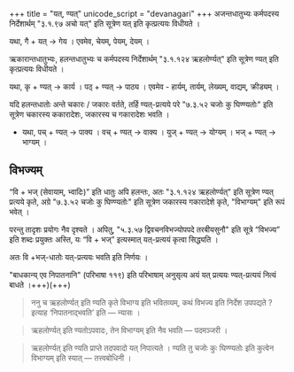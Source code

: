 +++
title = "यत्, ण्यत्"
unicode_script = "devanagari"
+++
अजन्तधातुभ्यः कर्मपदस्य निर्देशार्थम् "३.१.९७ अचो यत्" इति सूत्रेण यत् इति कृत्प्रत्ययः विधीयते ।

यथा, गै + यत् → गेय । एवमेव, चेयम्, पेयम्, देयम् ।

ऋकारान्तधातुभ्यः, हलन्तधातुभ्यः च कर्मपदस्य निर्देशार्थम् "३.१.१२४ ऋहलोर्ण्यत्" इति सूत्रेण ण्यत् इति कृत्प्रत्ययः विधीयते ।

यथा, कृ + ण्यत् → कार्य । पठ् + ण्यत् → पाठ्य । एवमेव - हार्यम्, तार्यम्, लेख्यम्, वाद्यम्, क्रीड्यम् ।

यदि हलन्तधातोः अन्ते चकारः / जकारः वर्तते, तर्हि ण्यत्-प्रत्यये परे "७.३.५२ चजोः कु घिण्ण्यतोः" इति सूत्रेण चकारस्य ककारादेशः, जकारस्य च गकारादेशः भवति ।

- यथा, पच् + ण्यत् → पाक्य । वच् + ण्यत् → वाक्य । युज् + ण्यत् → योग्यम् । भज् + ण्यत् → भाग्यम् ।

## विभज्यम्
“वि + भज् (सेवायाम्, भ्वादिः)” इति धातुः अपि हलन्तः, अतः  "३.१.१२४ ऋहलोर्ण्यत्" इति सूत्रेण ण्यत् प्रत्यये कृते, अग्रे  "७.३.५२ चजोः कु घिण्ण्यतोः" इति सूत्रेण जकारस्य गकारादेशे कृते, "विभाग्यम्" इति रूपं भवेत् । 

परन्तु तादृशः प्रयोगः नैव दृश्यते । अपितु, "५.३.५७ द्विवचनविभज्योपपदे तरबीयसुनौ" इति सूत्रे “विभज्य” इति शब्दः प्रयुक्तः अस्ति, यः “वि + भज्” इत्यस्मात् यत्-प्रत्ययं कृत्वा सिद्ध्यति । 

अतः वि +भज्-धातोः यत्-प्रत्ययः भवति इति निर्णयः । 

"बाधकान्य् एव निपातनानि" (परिभाषा ११९) इति परिभाषाम् अनुसृत्य अयं यत् प्रत्ययः ण्यत्-प्रत्ययं नित्यं बाधते ।+++)(+++)

> ननु च ऋहलोर्ण्यत् इति ण्यति कृते विभाग्य इति भवितव्यम्, कथं विभज्य इति निर्देश उपपद्यते ? इत्याह ‘निपातनाद्भवति’ इति — न्यासः । 

> ऋहलोर्ण्यत् इति ण्यतोऽपवादः, तेन विभाग्यम् इति नैव भवति — पदमञ्जरी ।

> ऋहलोर्ण्यत् इति ण्यति प्राप्ते तदपवादो यत् निपात्यते । ण्यति तु चजोः कुः घिण्ण्यतोः इति कुत्वेन विभाग्यम् इति स्यात् — तत्त्वबोधिनी । 

